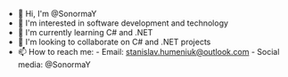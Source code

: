 - 👋 Hi, I'm @SonormaY
- 👀 I'm interested in software development and technology
- 🌱 I'm currently learning C# and .NET
- 💞️ I'm looking to collaborate on C# and .NET projects
- 📫 How to reach me:
      - Email: stanislav.humeniuk@outlook.com
      - Social media: @SonormaY
<!---
SonormaY/SonormaY is a ✨ special ✨ repository because its `README.md` (this file) appears on your GitHub profile.
You can click the Preview link to take a look at your changes.
--->
